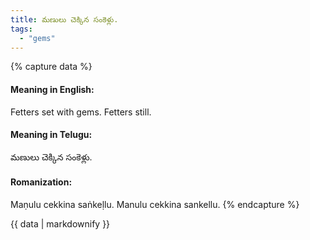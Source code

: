 ```yaml
---
title: మణులు చెక్కిన సంకెళ్లు.
tags:
  - "gems"
---
```


{% capture data %}
#### Meaning in English:
Fetters set with gems.
Fetters still.

#### Meaning in Telugu:
మణులు చెక్కిన సంకెళ్లు.

#### Romanization:
Maṇulu cekkina saṅkeḷlu.
Manulu cekkina sankellu.
{% endcapture %}

{{ data | markdownify }}

